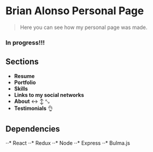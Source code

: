 # Brian Alonso Personal Page
> Here you can see how my personal page was made.


### In progress!!!

Sections
---------------
* **Resume** 
* **Portfolio**
* **Skills** 
* **Links to my social networks**
* **About** ↔ ↕ ⤡
* **Testimonials** 👌

Dependencies
------------
⋅⋅* React
⋅⋅* Redux
⋅⋅* Node
⋅⋅* Express
⋅⋅* Bulma.js
